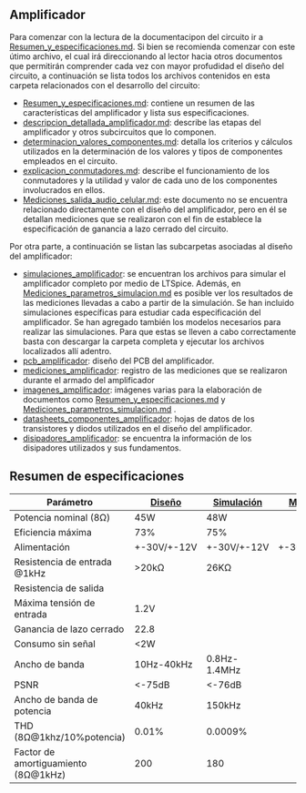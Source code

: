 ﻿## Amplificador

Para comenzar con la lectura de la documentacipon del circuito ir a [Resumen_y_especificaciones.md](Resumen_y_especificaciones.md). Si bien se recomienda comenzar con este útimo archivo, el cual irá direccionando al lector hacia otros documentos que permitirán comprender cada vez con mayor profudidad el diseño del circuito, a continuación se lista todos los archivos contenidos en esta carpeta relacionados con el desarrollo del circuito:

- [Resumen_y_especificaciones.md](Resumen_y_especificaciones.md): contiene un resumen de las características del amplificador y lista sus especificaciones. 
- [descripcion_detallada_amplificador.md](descripcion_detallada_amplificador.md): describe las etapas del amplificador y otros subcircuitos que lo componen.
- [determinacion_valores_componentes.md](determinacion_valores_componentes.md): detalla los criterios y cálculos utilizados en la determinación de los valores y tipos de componentes empleados en el circuito.
- [explicacion_conmutadores.md](explicacion_conmutadores.md): describe el funcionamiento de los conmutadores y la utilidad y valor de cada uno de los componentes involucrados en ellos.
- [Mediciones_salida_audio_celular.md](Mediciones_audio_celular.md): este documento no se encuentra relacionado directamente con el diseño del amplificador, pero en él se detallan mediciones que se realizaron con el fin de establece la especificación de ganancia a lazo cerrado del circuito.


Por otra parte, a continuación se listan las subcarpetas asociadas al diseño del amplificador:

- [simulaciones_amplificador](./simulaciones_amplificador): se encuentran los archivos para simular el amplificador completo por medio de LTSpice. Además, en [Mediciones_parametros_simulacion.md](simulaciones_amplificador/Mediciones_parametros_simulacion.md) es posible ver los resultados de las mediciones llevadas a cabo a partir de la simulación. Se han incluido simulaciones específicas para estudiar cada especificación del amplificador. Se han agregado también los modelos necesarios para realizar las simulaciones. Para que estas se lleven a cabo correctamente basta con descargar la carpeta completa y ejecutar los archivos localizados allí adentro. 
- [pcb_amplificador](./pcb_amplificador): diseño del PCB del amplificador. 
- [mediciones_amplificador](./mediciones_amplificador): registro de las mediciones que se realizaron durante el armado del amplificador
- [imagenes_amplificador](./imagenes_amplificador): imágenes varias para la elaboración de documentos como [Resumen_y_especificaciones.md](Resumen_y_especificaciones.md) y [Mediciones_parametros_simulacion.md](simulaciones_amplificador/Mediciones_parametros_simulacion.md) .
- [datasheets_componentes_amplificador](./datasheets_componentes_amplificador): hojas de datos de los transistores y diodos utilizados en el diseño del amplificador.
- [disipadores_amplificador](./disipadores_amplificador): se encuentra la información de los disipadores utilizados y sus fundamentos.


## Resumen de especificaciones


| Parámetro                  | [Diseño](Resumen_y_especificaciones.md) | [Simulación ](simulaciones_amplificador/Mediciones_parametros_simulacion.md)| [Medición](mediciones_amplificador/Mediciones_finales.md) |
|----------------------------|--------|------------|----------|
| Potencia nominal (8Ω)    |	45W   |    48W     |          |
| Eficiencia máxima          |     73%   |     75%       |          |
| Alimentación               |+-30V/+-12V |  +-30V/+-12V |  +-30V/+-12V  |
| Resistencia de entrada  @1kHz   |    >20kΩ   |     26KΩ       |          |
| Resistencia de salida      |        	|            |          |
| Máxima tensión de entrada  |    1.2V  |            |          |
| Ganancia de lazo cerrado   |   22.8   |            |          |
| Consumo sin señal          |    <2W   |            |          |
| Ancho de banda             |    10Hz-40kHz    |    0.8Hz-1.4MHz        |          |
| PSNR			     |    <-75dB    |      <-76dB      |          |
| Ancho de banda de potencia |    40kHz    |    150kHz        |          |
| THD (8Ω@1khz/10%potencia)  |   0.01%   |     0.0009%       |          |
| Factor de amortiguamiento (8Ω@1kHz)  |	200	|	180	|		|
